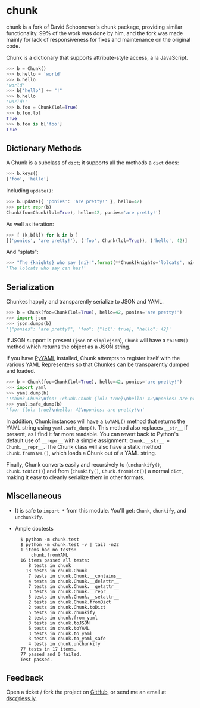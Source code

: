 chunk
==========

chunk is a fork of David Schoonover's chunk package, providing similar functionality. 99% of the work was done by him, and the fork was made mainly for lack of responsiveness for fixes and maintenance on the original code.

Chunk is a dictionary that supports attribute-style access, a la JavaScript.

````py
>>> b = Chunk()
>>> b.hello = 'world'
>>> b.hello
'world'
>>> b['hello'] += "!"
>>> b.hello
'world!'
>>> b.foo = Chunk(lol=True)
>>> b.foo.lol
True
>>> b.foo is b['foo']
True
````


Dictionary Methods
------------------

A Chunk is a subclass of ``dict``; it supports all the methods a ``dict`` does:

````py
>>> b.keys()
['foo', 'hello']
````

Including ``update()``:

````py
>>> b.update({ 'ponies': 'are pretty!' }, hello=42)
>>> print repr(b)
Chunk(foo=Chunk(lol=True), hello=42, ponies='are pretty!')
````

As well as iteration:

````py
>>> [ (k,b[k]) for k in b ]
[('ponies', 'are pretty!'), ('foo', Chunk(lol=True)), ('hello', 42)]
````

And "splats":

````py
>>> "The {knights} who say {ni}!".format(**Chunk(knights='lolcats', ni='can haz'))
'The lolcats who say can haz!'
````


Serialization
-------------

Chunkes happily and transparently serialize to JSON and YAML.

````py
>>> b = Chunk(foo=Chunk(lol=True), hello=42, ponies='are pretty!')
>>> import json
>>> json.dumps(b)
'{"ponies": "are pretty!", "foo": {"lol": true}, "hello": 42}'
````

If JSON support is present (``json`` or ``simplejson``), ``Chunk`` will have a ``toJSON()`` method which returns the object as a JSON string.

If you have [PyYAML](http://pyyaml.org/wiki/PyYAML) installed, Chunk attempts to register itself with the various YAML Representers so that Chunkes can be transparently dumped and loaded.

````py
>>> b = Chunk(foo=Chunk(lol=True), hello=42, ponies='are pretty!')
>>> import yaml
>>> yaml.dump(b)
'!chunk.Chunk\nfoo: !chunk.Chunk {lol: true}\nhello: 42\nponies: are pretty!\n'
>>> yaml.safe_dump(b)
'foo: {lol: true}\nhello: 42\nponies: are pretty!\n'
````

In addition, Chunk instances will have a ``toYAML()`` method that returns the YAML string using ``yaml.safe_dump()``. This method also replaces ``__str__`` if present, as I find it far more readable. You can revert back to Python's default use of ``__repr__`` with a simple assignment: ``Chunk.__str__ = Chunk.__repr__``. The Chunk class will also have a static method ``Chunk.fromYAML()``, which loads a Chunk out of a YAML string.

Finally, Chunk converts easily and recursively to (``unchunkify()``, ``Chunk.toDict()``) and from (``chunkify()``, ``Chunk.fromDict()``) a normal ``dict``, making it easy to cleanly serialize them in other formats.


Miscellaneous
-------------

* It is safe to ``import *`` from this module. You'll get: ``Chunk``, ``chunkify``, and ``unchunkify``.
* Ample doctests

        $ python -m chunk.test
        $ python -m chunk.test -v | tail -n22
        1 items had no tests:
            chunk.fromYAML
        16 items passed all tests:
           8 tests in chunk
          13 tests in chunk.Chunk
           7 tests in chunk.Chunk.__contains__
           4 tests in chunk.Chunk.__delattr__
           7 tests in chunk.Chunk.__getattr__
           3 tests in chunk.Chunk.__repr__
           5 tests in chunk.Chunk.__setattr__
           2 tests in chunk.Chunk.fromDict
           2 tests in chunk.Chunk.toDict
           5 tests in chunk.chunkify
           2 tests in chunk.from_yaml
           3 tests in chunk.toJSON
           6 tests in chunk.toYAML
           3 tests in chunk.to_yaml
           3 tests in chunk.to_yaml_safe
           4 tests in chunk.unchunkify
        77 tests in 17 items.
        77 passed and 0 failed.
        Test passed.


Feedback
--------

Open a ticket / fork the project on [GitHub](http://github.com/dsc/chunk), or send me an email at [dsc@less.ly](mailto:dsc@less.ly).

